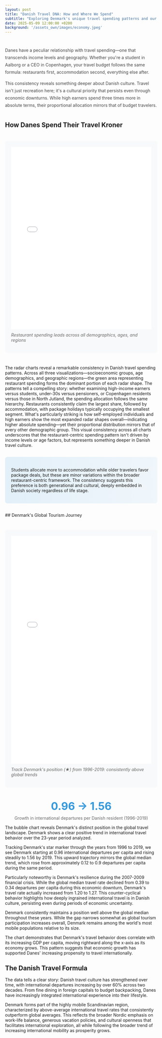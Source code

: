 ```yaml
---
layout: post
title: "Danish Travel DNA: How and Where We Spend"
subtitle: "Exploring Denmark's unique travel spending patterns and our position in global tourism"
date: 2025-05-09 12:00:00 +0200
background: '/assets_own/images/economy.jpeg'
---
```


<style>
.hero-stat {
  text-align: center;
  font-size: 2.5em;
  color: #3498db;
  margin: 20px 0;
  font-weight: bold;
}

.intro-section {
  margin: 40px 0;
  line-height: 1.7;
  color: #444;
}

.viz-container {
  margin: 40px 0;
  text-align: center;
}

.viz-container img {
  width: 100%;
  max-width: 1000px;
  border-radius: 8px;
  box-shadow: 0 4px 12px rgba(0,0,0,0.1);
}

.bubble-container {
  margin: 40px 0;
  background: #f8f9fa;
  padding: 20px;
  border-radius: 8px;
}

.insight-highlight {
  background: linear-gradient(90deg, #3498db22 0%, #3498db11 100%);
  border-radius: 8px;
  padding: 20px;
  margin: 30px 0;
}
</style>

<div class="intro-section">
  <p>Danes have a peculiar relationship with travel spending—one that transcends income levels and geography. Whether you're a student in Aalborg or a CEO in Copenhagen, your travel budget follows the same formula: restaurants first, accommodation second, everything else after.</p>
  
  <p>This consistency reveals something deeper about Danish culture. Travel isn't just recreation here; it's a cultural priority that persists even through economic downturns. While high earners spend three times more in absolute terms, their proportional allocation mirrors that of budget travelers.</p>
</div>

## How Danes Spend Their Travel Kroner
<div class="bubble-container">
  <iframe src="/assets/danish_travel_radar_interactive.html" width="100%" height="600" frameborder="0" style="min-height: 600px; max-width: 100%;"></iframe>
  <p style="font-style: italic; color: #666; margin-top: 10px;">Restaurant spending leads across all demographics, ages, and regions</p>
</div>

The radar charts reveal a remarkable consistency in Danish travel spending patterns. Across all three visualizations—socioeconomic groups, age demographics, and geographic regions—the green area representing restaurant spending forms the dominant portion of each radar shape.
The patterns tell a compelling story: whether examining high-income earners versus students, under-30s versus pensioners, or Copenhagen residents versus those in North Jutland, the spending allocation follows the same hierarchy. Restaurants consistently claim the largest share, followed by accommodation, with package holidays typically occupying the smallest segment.
What's particularly striking is how self-employed individuals and high earners show the most expanded radar shapes overall—indicating higher absolute spending—yet their proportional distribution mirrors that of every other demographic group. This visual consistency across all charts underscores that the restaurant-centric spending pattern isn't driven by income levels or age factors, but represents something deeper in Danish travel culture.

<div class="insight-highlight">
  <p>Students allocate more to accommodation while older travelers favor package deals, but these are minor variations within the broader restaurant-centric framework. The consistency suggests this preference is both generational and cultural, deeply embedded in Danish society regardless of life stage.</p>
</div>
## Denmark's Global Tourism Journey

<div class="bubble-container">
  <iframe src="/assets/denmark_tourism_bubble_interactive.html" width="100%" height="750" frameborder="0" style="min-height: 600px; max-width: 100%;"></iframe>
  <p style="font-style: italic; color: #666; margin-top: 10px;">Track Denmark's position (★) from 1996-2019: consistently above global trends</p>
</div>
<div class="hero-stat">0.96 → 1.56</div>
<p style="text-align: center; color: #666; margin-top: -10px;">Growth in international departures per Danish resident (1996-2019)</p>

The bubble chart reveals Denmark's distinct position in the global travel landscape. Denmark shows a clear positive trend in international travel behavior over the 23-year period analyzed.

Tracking Denmark's star marker through the years from 1996 to 2019, we see Denmark starting at 0.96 international departures per capita and rising steadily to 1.56 by 2019. This upward trajectory mirrors the global median trend, which rose from approximately 0.12 to 0.9 departures per capita during the same period.

Particularly noteworthy is Denmark's resilience during the 2007-2009 financial crisis. While the global median travel rate declined from 0.39 to 0.34 departures per capita during this economic downturn, Denmark's travel rate actually increased from 1.20 to 1.27. This counter-cyclical behavior highlights how deeply ingrained international travel is in Danish culture, persisting even during periods of economic uncertainty.

Denmark consistently maintains a position well above the global median throughout these years. While the gap narrows somewhat as global tourism participation increases overall, Denmark remains among the world's most mobile populations relative to its size.

The chart demonstrates that Denmark's travel behavior does correlate with its increasing GDP per capita, moving rightward along the x-axis as its economy grows. This pattern suggests that economic growth has supported Danes' increasing propensity to travel internationally.

## The Danish Travel Formula

The data tells a clear story: Danish travel culture has strengthened over time, with international departures increasing by over 60% across two decades. From fine dining in foreign capitals to budget backpacking, Danes have increasingly integrated international experience into their lifestyle.

Denmark forms part of the highly mobile Scandinavian region, characterized by above-average international travel rates that consistently outperform global averages. This reflects the broader Nordic emphasis on work-life balance, generous vacation policies, and cultural openness that facilitates international exploration, all while following the broader trend of increasing international mobility as prosperity grows.